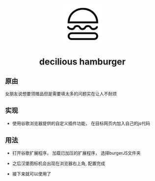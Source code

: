 <p align="center"><img width="130" src="https://github.com/nelhu/dailyTools/raw/master/burgerkingJS/icon.png"></p>
<h1 align="center" >decilious hamburger</h1>

## 原由

女朋友说想要领赠品但是需要填太多的问题实在让人不耐烦

## 实现

- 使用谷歌浏览器提供的自定义插件功能， 在目标网页内加入自己的js代码

## 用法

- 打开谷歌扩展程序， 加载已加压的扩展程序， 选择burgerJS文件夹

- 之后汉堡图标机会出现在浏览器右上角, 配置完成

- 接下来就可以使用了

